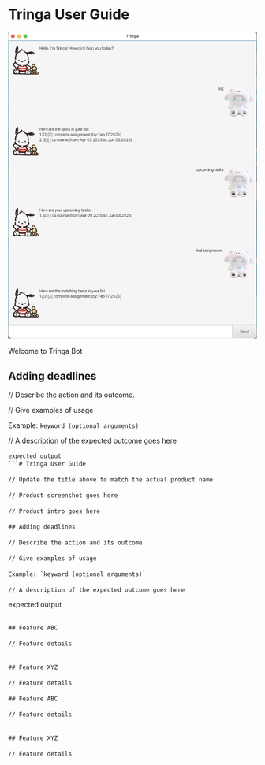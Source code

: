 # Tringa User Guide

![Demo](../docs/Ui.png)

Welcome to Tringa Bot 

## Adding deadlines

// Describe the action and its outcome.

// Give examples of usage

Example: `keyword (optional arguments)`

// A description of the expected outcome goes here

```
expected output
```# Tringa User Guide

// Update the title above to match the actual product name

// Product screenshot goes here

// Product intro goes here

## Adding deadlines

// Describe the action and its outcome.

// Give examples of usage

Example: `keyword (optional arguments)`

// A description of the expected outcome goes here

```
expected output
```

## Feature ABC

// Feature details


## Feature XYZ

// Feature details

## Feature ABC

// Feature details


## Feature XYZ

// Feature details